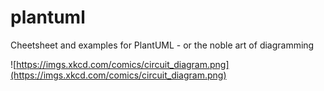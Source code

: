 # plantuml
Cheetsheet and examples for PlantUML - or the noble art of diagramming

![https://imgs.xkcd.com/comics/circuit_diagram.png](https://imgs.xkcd.com/comics/circuit_diagram.png)

